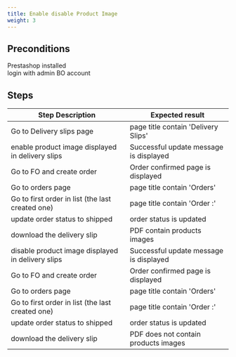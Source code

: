 ```yaml
---
title: Enable disable Product Image
weight: 3
---
```


## Preconditions

Prestashop installed\
login with admin BO account
## Steps
| Step Description | Expected result |
| ----- | ----- |
| Go to Delivery slips page | page title contain 'Delivery Slips' |
| enable product image displayed in delivery slips | Successful update message is displayed |
| Go to FO and create order | Order confirmed page is displayed |
| Go to orders page | page title contain 'Orders' |
| Go to first order in list (the last created one) | page title contain 'Order :' |
| update order status to shipped | order status is updated |
| download the delivery slip | PDF contain products images |
| disable product image displayed in delivery slips | Successful update message is displayed |
| Go to FO and create order | Order confirmed page is displayed |
| Go to orders page | page title contain 'Orders' |
| Go to first order in list (the last created one) | page title contain 'Order :' |
| update order status to shipped | order status is updated |
| download the delivery slip | PDF does not contain products images |
